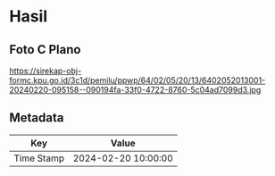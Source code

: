 # Hasil

## Foto C Plano

https://sirekap-obj-formc.kpu.go.id/3c1d/pemilu/ppwp/64/02/05/20/13/6402052013001-20240220-095158--090194fa-33f0-4722-8760-5c04ad7099d3.jpg


## Metadata

| Key        | Value               |
| ---------- | ------------------- |
| Time Stamp | 2024-02-20 10:00:00 |



